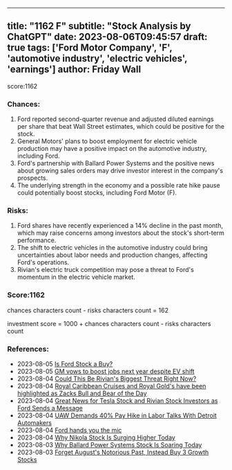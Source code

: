 
---
title: "1162 F"
subtitle: "Stock Analysis by ChatGPT"
date: 2023-08-06T09:45:57
draft: true
tags: ['Ford Motor Company', 'F', 'automotive industry', 'electric vehicles', 'earnings']
author: Friday Wall
---

score:1162
### Chances:
1. Ford reported second-quarter revenue and adjusted diluted earnings per share that beat Wall Street estimates, which could be positive for the stock.
2. General Motors' plans to boost employment for electric vehicle production may have a positive impact on the automotive industry, including Ford.
3. Ford's partnership with Ballard Power Systems and the positive news about growing sales orders may drive investor interest in the company's prospects.
4. The underlying strength in the economy and a possible rate hike pause could potentially boost stocks, including Ford Motor (F).
### Risks:
1. Ford shares have recently experienced a 14% decline in the past month, which may raise concerns among investors about the stock's short-term performance.
2. The shift to electric vehicles in the automotive industry could bring uncertainties about labor needs and production changes, affecting Ford's operations.
3. Rivian's electric truck competition may pose a threat to Ford's momentum in the electric vehicle market.
### Score:1162
chances characters count - risks characters count = 162

investment score = 1000 + chances characters count - risks characters count
### References:
- 2023-08-05 [Is Ford Stock a Buy?](https://finance.yahoo.com/m/52286a6b-7593-3e07-b86a-67ba8f9b9ad1/is-ford-stock-a-buy%3F.html?.tsrc=rss)
- 2023-08-05 [GM vows to boost jobs next year despite EV shift](https://ca.finance.yahoo.com/news/gm-vows-boost-jobs-next-213541738.html?.tsrc=rss)
- 2023-08-04 [Could This Be Rivian's Biggest Threat Right Now?](https://finance.yahoo.com/m/209973f5-ba21-34b4-a218-c30c490c6a64/could-this-be-rivian%27s.html?.tsrc=rss)
- 2023-08-04 [Royal Caribbean Cruises and Royal Gold's have been highlighted as Zacks Bull and Bear of the Day](https://finance.yahoo.com/news/royal-caribbean-cruises-royal-golds-115800697.html?.tsrc=rss)
- 2023-08-04 [Great News for Tesla Stock and Rivian Stock Investors as Ford Sends a Message](https://finance.yahoo.com/m/95c1c83f-ae65-3c61-8ef8-96e3b744365c/great-news-for-tesla-stock.html?.tsrc=rss)
- 2023-08-04 [UAW Demands 40% Pay Hike in Labor Talks With Detroit Automakers](https://finance.yahoo.com/m/7c908415-8ac9-3ebc-b90f-415cce095e99/uaw-demands-40%25-pay-hike-in.html?.tsrc=rss)
- 2023-08-04 [Ford hands you the mic](https://finance.yahoo.com/m/aa0c0673-4254-3c5d-b0df-58043699f7a1/ford-hands-you-the-mic.html?.tsrc=rss)
- 2023-08-04 [Why Nikola Stock Is Surging Higher Today](https://finance.yahoo.com/m/ecb3040d-d2a2-385e-9f9b-237dd2d627ff/why-nikola-stock-is-surging.html?.tsrc=rss)
- 2023-08-03 [Why Ballard Power Systems Stock Is Soaring Today](https://finance.yahoo.com/m/c99b9a6f-bf94-3761-9ecf-23fb557d410c/why-ballard-power-systems.html?.tsrc=rss)
- 2023-08-03 [Forget August's Notorious Past, Instead Buy 3 Growth Stocks](https://finance.yahoo.com/news/forget-augusts-notorious-past-instead-124600409.html?.tsrc=rss)


                